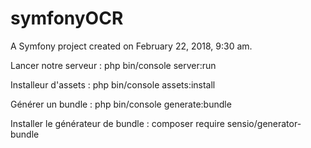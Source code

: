 symfonyOCR
==========

A Symfony project created on February 22, 2018, 9:30 am.

Lancer notre serveur :
php bin/console server:run

Installeur d'assets :
php bin/console assets:install

Générer un bundle :
php bin/console generate:bundle

Installer le générateur de bundle :
composer require sensio/generator-bundle


